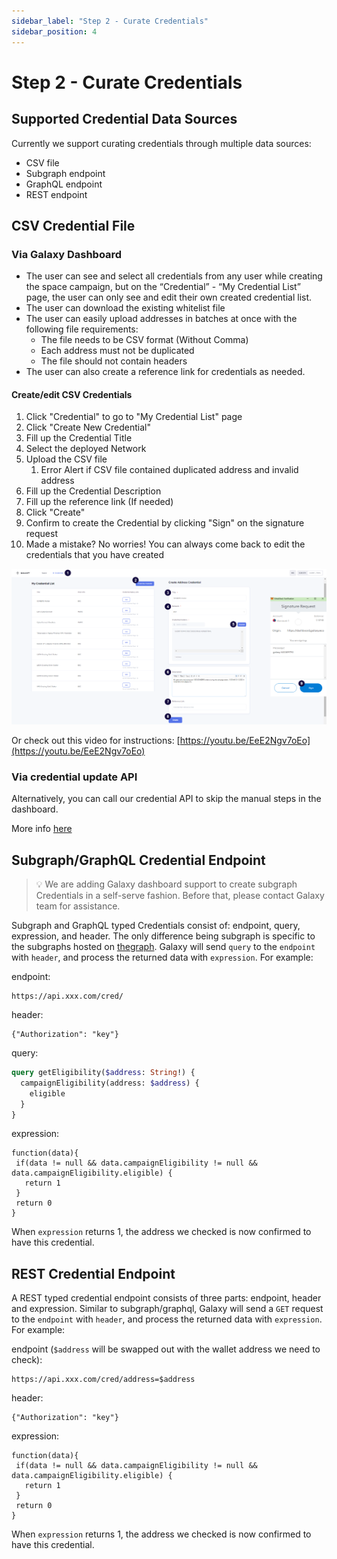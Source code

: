 ```yaml
---
sidebar_label: "Step 2 - Curate Credentials"
sidebar_position: 4
---
```


# Step 2 - Curate Credentials

## Supported Credential Data Sources

Currently we support curating credentials through multiple data sources:

- CSV file
- Subgraph endpoint
- GraphQL endpoint
- REST endpoint

## CSV Credential File

### Via Galaxy Dashboard

- The user can see and select all credentials from any user while creating the space campaign, but on the “Credential” - “My Credential List” page, the user can only see and edit their own created credential list.
- The user can download the existing whitelist file
- The user can easily upload addresses in batches at once with the following file requirements:
  - The file needs to be CSV format (Without Comma)
  - Each address must not be duplicated
  - The file should not contain headers
- The user can also create a reference link for credentials as needed.

#### Create/edit CSV Credentials

1. Click "Credential" to go to "My Credential List" page
2. Click "Create New Credential"
3. Fill up the Credential Title
4. Select the deployed Network
5. Upload the CSV file
   1. Error Alert if CSV file contained duplicated address and invalid address
6. Fill up the Credential Description
7. Fill up the reference link (If needed)
8. Click "Create"
9. Confirm to create the Credential by clicking "Sign" on the signature request
10. Made a mistake? No worries! You can always come back to edit the credentials that you have created

![Credential.png](assets/Credential.png)

Or check out this video for instructions: [https://youtu.be/EeE2Ngv7oEo](https://youtu.be/EeE2Ngv7oEo)

### Via credential update API

Alternatively, you can call our credential API to skip the manual steps in the dashboard.

More info [here](../../developer/guide/cred-update)

## Subgraph/GraphQL Credential Endpoint

> 💡 We are adding Galaxy dashboard support to create subgraph Credentials in a self-serve fashion. Before that, please contact Galaxy team for assistance.

Subgraph and GraphQL typed Credentials consist of: endpoint, query, expression, and header. The only difference being subgraph is specific to the subgraphs hosted on [thegraph](https://thegraph.com/). Galaxy will send `query` to the `endpoint` with `header`, and process the returned data with `expression`. For example:

endpoint:

```
https://api.xxx.com/cred/
```

header:

```tsx
{"Authorization": "key"}
```

query:

```graphql
query getEligibility($address: String!) {
  campaignEligibility(address: $address) {
    eligible
  }
}
```

expression:

```tsx
function(data){
 if(data != null && data.campaignEligibility != null && data.campaignEligibility.eligible) {
   return 1
 }
 return 0
}
```

When `expression` returns 1, the address we checked is now confirmed to have this credential.

## REST Credential Endpoint

A REST typed credential endpoint consists of three parts: endpoint, header and expression. Similar to subgraph/graphql, Galaxy will send a `GET` request to the `endpoint` with `header`, and process the returned data with `expression`. For example:

endpoint (`$address` will be swapped out with the wallet address we need to check):

```
https://api.xxx.com/cred/address=$address
```

header:

```tsx
{"Authorization": "key"}
```

expression:

```tsx
function(data){
 if(data != null && data.campaignEligibility != null && data.campaignEligibility.eligible) {
   return 1
 }
 return 0
}
```

When `expression` returns 1, the address we checked is now confirmed to have this credential.
